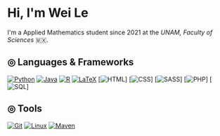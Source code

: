 # Hi, I'm Wei Le

I'm a Applied Mathematics student since 2021 at the _UNAM, Faculty of Sciences_ 🇲🇽.

## ◎ Languages & Frameworks
[![Python](https://skillicons.dev/icons?i=python)](https://www.python.org/)
[![Java](https://skillicons.dev/icons?i=java)](https://www.java.com/es/)
[![R](https://skillicons.dev/icons?i=r)](https://www.r-project.org/)
[![LaTeX](https://skillicons.dev/icons?i=latex)](https://www.latex-project.org/)
[![HTML](https://skillicons.dev/icons?i=html)]
[![CSS](https://skillicons.dev/icons?i=css)]
[![SASS](https://skillicons.dev/icons?i=sass)]
[![PHP](https://skillicons.dev/icons?i=php)]
[![SQL](https://skillicons.dev/icons?i=sql)]

## ◎ Tools
[![Git](https://skillicons.dev/icons?i=git)](https://es.wikipedia.org/wiki/Git)
[![Linux](https://skillicons.dev/icons?i=linux)](https://archlinux.org/)
[![Maven](https://skillicons.dev/icons?i=maven)](https://maven.apache.org/)


<!--
**Wei-Le-Hu-Tang/Wei-Le-Hu-Tang** is a ✨ _special_ ✨ repository because its `README.md` (this file) appears on your GitHub profile.

Here are some ideas to get you started:

- 🔭 I’m currently working on ...
- 🌱 I’m currently learning ...
- 👯 I’m looking to collaborate on ...
- 🤔 I’m looking for help with ...
- 💬 Ask me about ...
- 📫 How to reach me: ...
- 😄 Pronouns: ...
- ⚡ Fun fact: ...
-->
